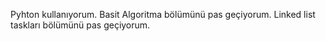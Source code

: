 Pyhton kullanıyorum.
Basit Algoritma bölümünü pas geçiyorum.
Linked list taskları bölümünü pas geçiyorum.
